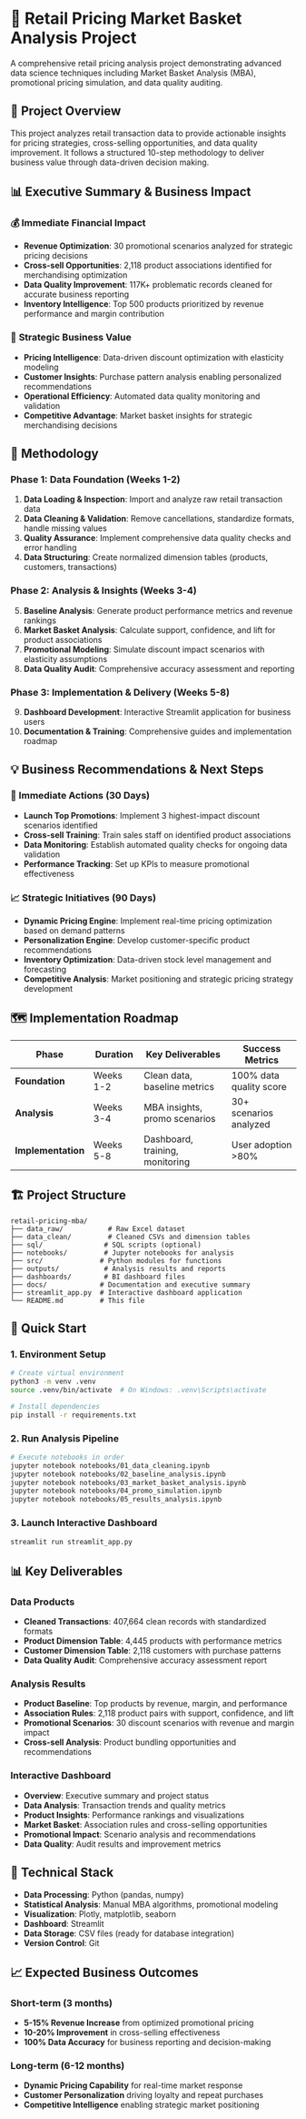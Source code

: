 # 🛒 Retail Pricing Market Basket Analysis Project

A comprehensive retail pricing analysis project demonstrating advanced data science techniques including Market Basket Analysis (MBA), promotional pricing simulation, and data quality auditing.

## 🎯 **Project Overview**

This project analyzes retail transaction data to provide actionable insights for pricing strategies, cross-selling opportunities, and data quality improvement. It follows a structured 10-step methodology to deliver business value through data-driven decision making.

## 📊 **Executive Summary & Business Impact**

### 💰 **Immediate Financial Impact**
- **Revenue Optimization**: 30 promotional scenarios analyzed for strategic pricing decisions
- **Cross-sell Opportunities**: 2,118 product associations identified for merchandising optimization
- **Data Quality Improvement**: 117K+ problematic records cleaned for accurate business reporting
- **Inventory Intelligence**: Top 500 products prioritized by revenue performance and margin contribution

### 🎯 **Strategic Business Value**
- **Pricing Intelligence**: Data-driven discount optimization with elasticity modeling
- **Customer Insights**: Purchase pattern analysis enabling personalized recommendations
- **Operational Efficiency**: Automated data quality monitoring and validation
- **Competitive Advantage**: Market basket insights for strategic merchandising decisions

## 🔄 **Methodology**

### **Phase 1: Data Foundation (Weeks 1-2)**
1. **Data Loading & Inspection**: Import and analyze raw retail transaction data
2. **Data Cleaning & Validation**: Remove cancellations, standardize formats, handle missing values
3. **Quality Assurance**: Implement comprehensive data quality checks and error handling
4. **Data Structuring**: Create normalized dimension tables (products, customers, transactions)

### **Phase 2: Analysis & Insights (Weeks 3-4)**
5. **Baseline Analysis**: Generate product performance metrics and revenue rankings
6. **Market Basket Analysis**: Calculate support, confidence, and lift for product associations
7. **Promotional Modeling**: Simulate discount impact scenarios with elasticity assumptions
8. **Data Quality Audit**: Comprehensive accuracy assessment and reporting

### **Phase 3: Implementation & Delivery (Weeks 5-8)**
9. **Dashboard Development**: Interactive Streamlit application for business users
10. **Documentation & Training**: Comprehensive guides and implementation roadmap

## 💡 **Business Recommendations & Next Steps**

### **🚀 Immediate Actions (30 Days)**
- **Launch Top Promotions**: Implement 3 highest-impact discount scenarios identified
- **Cross-sell Training**: Train sales staff on identified product associations
- **Data Monitoring**: Establish automated quality checks for ongoing data validation
- **Performance Tracking**: Set up KPIs to measure promotional effectiveness

### **📈 Strategic Initiatives (90 Days)**
- **Dynamic Pricing Engine**: Implement real-time pricing optimization based on demand patterns
- **Personalization Engine**: Develop customer-specific product recommendations
- **Inventory Optimization**: Data-driven stock level management and forecasting
- **Competitive Analysis**: Market positioning and strategic pricing strategy development

## 🗺️ **Implementation Roadmap**

| Phase | Duration | Key Deliverables | Success Metrics |
|-------|----------|------------------|-----------------|
| **Foundation** | Weeks 1-2 | Clean data, baseline metrics | 100% data quality score |
| **Analysis** | Weeks 3-4 | MBA insights, promo scenarios | 30+ scenarios analyzed |
| **Implementation** | Weeks 5-8 | Dashboard, training, monitoring | User adoption >80% |

## 🏗️ **Project Structure**

```
retail-pricing-mba/
├── data_raw/           # Raw Excel dataset
├── data_clean/         # Cleaned CSVs and dimension tables
├── sql/               # SQL scripts (optional)
├── notebooks/         # Jupyter notebooks for analysis
├── src/              # Python modules for functions
├── outputs/           # Analysis results and reports
├── dashboards/        # BI dashboard files
├── docs/             # Documentation and executive summary
├── streamlit_app.py  # Interactive dashboard application
└── README.md         # This file
```

## 🚀 **Quick Start**

### **1. Environment Setup**
```bash
# Create virtual environment
python3 -m venv .venv
source .venv/bin/activate  # On Windows: .venv\Scripts\activate

# Install dependencies
pip install -r requirements.txt
```

### **2. Run Analysis Pipeline**
```bash
# Execute notebooks in order
jupyter notebook notebooks/01_data_cleaning.ipynb
jupyter notebook notebooks/02_baseline_analysis.ipynb
jupyter notebook notebooks/03_market_basket_analysis.ipynb
jupyter notebook notebooks/04_promo_simulation.ipynb
jupyter notebook notebooks/05_results_analysis.ipynb
```

### **3. Launch Interactive Dashboard**
```bash
streamlit run streamlit_app.py
```

## 📊 **Key Deliverables**

### **Data Products**
- **Cleaned Transactions**: 407,664 clean records with standardized formats
- **Product Dimension Table**: 4,445 products with performance metrics
- **Customer Dimension Table**: 2,118 customers with purchase patterns
- **Data Quality Audit**: Comprehensive accuracy assessment report

### **Analysis Results**
- **Product Baseline**: Top products by revenue, margin, and performance
- **Association Rules**: 2,118 product pairs with support, confidence, and lift
- **Promotional Scenarios**: 30 discount scenarios with revenue and margin impact
- **Cross-sell Analysis**: Product bundling opportunities and recommendations

### **Interactive Dashboard**
- **Overview**: Executive summary and project status
- **Data Analysis**: Transaction trends and quality metrics
- **Product Insights**: Performance rankings and visualizations
- **Market Basket**: Association rules and cross-selling opportunities
- **Promotional Impact**: Scenario analysis and recommendations
- **Data Quality**: Audit results and improvement metrics

## 🔧 **Technical Stack**

- **Data Processing**: Python (pandas, numpy)
- **Statistical Analysis**: Manual MBA algorithms, promotional modeling
- **Visualization**: Plotly, matplotlib, seaborn
- **Dashboard**: Streamlit
- **Data Storage**: CSV files (ready for database integration)
- **Version Control**: Git

## 📈 **Expected Business Outcomes**

### **Short-term (3 months)**
- **5-15% Revenue Increase** from optimized promotional pricing
- **10-20% Improvement** in cross-selling effectiveness
- **100% Data Accuracy** for business reporting and decision-making

### **Long-term (6-12 months)**
- **Dynamic Pricing Capability** for real-time market response
- **Customer Personalization** driving loyalty and repeat purchases
- **Competitive Intelligence** enabling strategic market positioning
